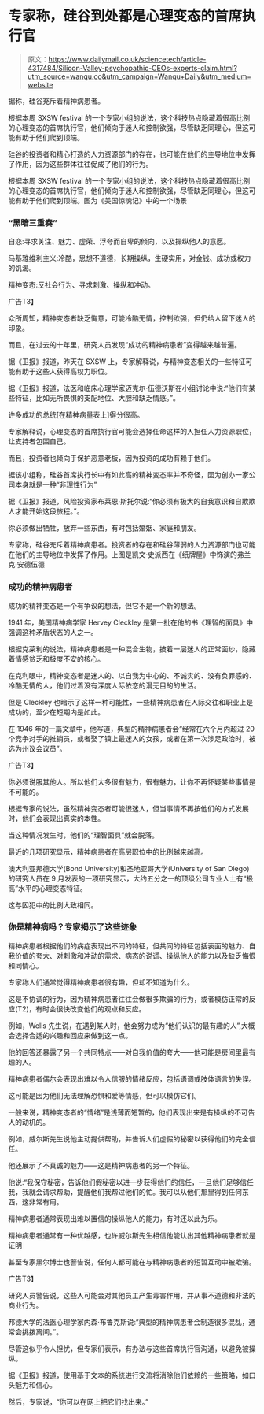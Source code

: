 # 专家称，硅谷到处都是心理变态的首席执行官

> 原文：<https://www.dailymail.co.uk/sciencetech/article-4317484/Silicon-Valley-psychopathic-CEOs-experts-claim.html?utm_source=wanqu.co&utm_campaign=Wanqu+Daily&utm_medium=website>

据称，硅谷充斥着精神病患者。

根据本周 SXSW festival 的一个专家小组的说法，这个科技热点隐藏着很高比例的心理变态的首席执行官，他们倾向于迷人和控制欲强，尽管缺乏同理心，但这可能有助于他们爬到顶端。

硅谷的投资者和精心打造的人力资源部门的存在，也可能在他们的主导地位中发挥了作用，因为这些群体往往促成了他们的行为。

根据本周 SXSW festival 的一个专家小组的说法，这个科技热点隐藏着很高比例的心理变态的首席执行官，他们倾向于迷人和控制欲强，尽管缺乏同理心，但这可能有助于他们爬到顶端。图为《美国惊魂记》中的一个场景

### “黑暗三重奏”

自恋:寻求关注、魅力、虚荣、浮夸而自卑的倾向，以及操纵他人的意愿。

马基雅维利主义:冷酷，思想不道德，长期操纵，生硬实用，对金钱、成功或权力的饥渴。

精神变态:反社会行为、寻求刺激、操纵和冲动。

广告T3】

众所周知，精神变态者缺乏悔意，可能冷酷无情，控制欲强，但仍给人留下迷人的印象。

而且，在过去的十年里，研究人员发现“成功的精神病患者”变得越来越普遍。

据《卫报》报道，昨天在 SXSW 上，专家解释说，与精神变态相关的一些特征可能有助于这些人获得高权力职位。

据《卫报》报道，法医和临床心理学家迈克尔·伍德沃斯在小组讨论中说:“他们有某些特征，比如无所畏惧的支配地位、大胆和缺乏情感。”。

许多成功的总统[在精神病量表上]得分很高。

专家解释说，心理变态的首席执行官可能会选择任命这样的人担任人力资源职位，让支持者包围自己。

而且，投资者也倾向于保护恶意老板，因为投资的成功有赖于他们。

据该小组称，硅谷首席执行长中有如此高的精神变态率并不奇怪，因为创办一家公司本身就是一种“非理性行为”

据《卫报》报道，风险投资家布莱恩·斯托尔说:“你必须有极大的自我意识和自欺欺人才能开始这段旅程。”。

你必须做出牺牲，放弃一些东西，有时包括婚姻、家庭和朋友。

专家称，硅谷充斥着精神病患者。投资者的存在和硅谷薄弱的人力资源部门也可能在他们的主导地位中发挥了作用。上图是凯文·史派西在《纸牌屋》中饰演的弗兰克·安德伍德

### 成功的精神病患者

成功的精神变态是一个有争议的想法，但它不是一个新的想法。

1941 年，美国精神病学家 Hervey Cleckley 是第一批在他的书《理智的面具》中强调这种矛盾状态的人之一。

根据克莱利的说法，精神病患者是一种混合生物，披着一层迷人的正常面纱，隐藏着情感贫乏和极度不安的核心。

在克利眼中，精神变态者是迷人的、以自我为中心的、不诚实的、没有负罪感的、冷酷无情的人，他们过着没有深度人际依恋的漫无目的的生活。

但是 Cleckley 也暗示了这样一种可能性，一些精神病患者在人际交往和职业上是成功的，至少在短期内是如此。

在 1946 年的一篇文章中，他写道，典型的精神病患者会“经常在六个月内超过 20 个竞争对手的推销员，或者娶了镇上最迷人的女孩，或者在第一次涉足政治时，被选为州议会议员”。

广告T3】

你必须说服其他人。所以他们大多很有魅力，很有魅力，让你不再怀疑某些事情是不可能的。

根据专家的说法，虽然精神变态者可能很迷人，但当事情不再按他们的方式发展时，他们会表现出真实的本性。

当这种情况发生时，他们的“理智面具”就会脱落。

最近的几项研究显示，精神病患者在高层职位中的比例越来越高。

澳大利亚邦德大学(Bond University)和圣地亚哥大学(University of San Diego)的研究人员在 9 月发表的一项研究显示，大约五分之一的顶级公司专业人士有“极高”水平的心理变态特征。

这与囚犯中的比例大致相同。

### 你是精神病吗？专家揭示了这些迹象

精神病患者根据他们的病症表现出不同的特征，但共同的特征包括表面的魅力、自我价值的夸大、对刺激和冲动的需求、病态的说谎、操纵他人的能力以及缺乏悔恨和同情心。

专家称人们通常觉得精神病患者很有趣，但却不知道为什么。

这是不协调的行为，因为精神病患者往往会做很多欺骗的行为，或者模仿正常的反应(T2)，有时会很快改变他们的观点和反应。

<font>例如，Wells 先生说，在遇到某人时，他会努力成为“他们认识的最有趣的人”,大概会选择合适的兴趣和回应来做到这一点。</font>

他的回答还暴露了另一个共同特点——对自我价值的夸大——他可能是房间里最有趣的人。

精神病患者偶尔会表现出难以令人信服的情绪反应，包括语调或肢体语言的失误。

这可能是因为他们无法理解恐惧和爱等情感，但可以模仿它们。

一般来说，精神变态者的“情绪”是浅薄而短暂的，他们表现出来是有操纵的不可告人的动机的。

例如，威尔斯先生说他主动提供帮助，并告诉人们虚假的秘密以获得他们的完全信任。

他还展示了不真诚的魅力——这是精神病患者的另一个特征。

他说:“我保守秘密，告诉他们假秘密以进一步获得他们的信任，一旦他们足够信任我，我就会请求帮助，提醒他们我帮过他们的忙。我可以从他们那里得到任何东西，这非常有用。

精神病患者通常表现出难以置信的操纵他人的能力，有时还以此为乐。

精神病患者通常有一种优越感，也许威尔斯先生相信他能认出其他精神病患者就是证明

甚至专家黑尔博士也警告说，任何人都可能在与精神病患者的短暂互动中被欺骗。

广告T3】

研究人员警告说，这些人可能会对其他员工产生毒害作用，并从事不道德和非法的商业行为。

邦德大学的法医心理学家内森·布鲁克斯说:“典型的精神病患者会制造很多混乱，通常会挑拨离间。”。

尽管这似乎令人担忧，但专家们表示，有办法与这些首席执行官沟通，以避免被操纵。

据《卫报》报道，使用基于文本的系统进行交流将消除他们依赖的一些策略，如口头魅力和信心。

然后，专家说，“你可以在网上把它们找出来。”
